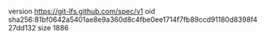 version https://git-lfs.github.com/spec/v1
oid sha256:81bf0642a5401ae8e9a360d8c4fbe0ee1714f7fb89ccd91180d8398f427dd132
size 1886
